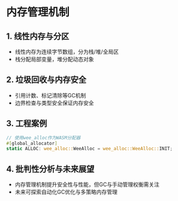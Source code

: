 # 内存管理机制

## 1. 线性内存与分区

- 线性内存为连续字节数组，分为栈/堆/全局区
- 栈分配局部变量，堆分配动态对象

## 2. 垃圾回收与内存安全

- 引用计数、标记清除等GC机制
- 边界检查与类型安全保证内存安全

## 3. 工程案例

```rust
// 使用wee_alloc作为WASM分配器
#[global_allocator]
static ALLOC: wee_alloc::WeeAlloc = wee_alloc::WeeAlloc::INIT;
```

## 4. 批判性分析与未来展望

- 内存管理机制提升安全性与性能，但GC与手动管理权衡需关注
- 未来可探索自动化GC优化与多策略内存管理
